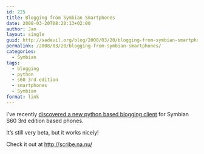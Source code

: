 ```yaml
---
id: 225
title: Blogging from Symbian Smartphones
date: 2008-03-20T08:20:13+02:00
author: Jan
layout: single
guid: http://sadevil.org/blog/2008/03/20/blogging-from-symbian-smartphones/
permalink: /2008/03/20/blogging-from-symbian-smartphones/
categories:
  - Symbian
tags:
  - blogging
  - python
  - s60 3rd edition
  - smartphones
  - Symbian
format: link
---
```

I&#8217;ve recently <a href="http://www.smstextnews.com/2008/03/the_fastest_symbian_developer_on_the_planet_and_my_wordpress_client.html" target="_blank">discovered a new python based blogging client</a> for Symbian S60 3rd edition based phones. 

It&#8217;s still very beta, but it works nicely! 

Check it out at <a href="http://scribe.na.nu/" target="_blank">http://scribe.na.nu/</a>